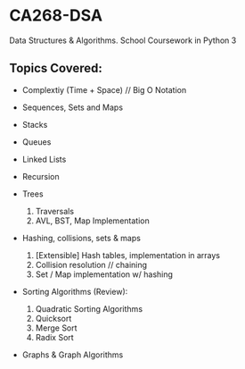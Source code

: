 # CA268-DSA
Data Structures &amp; Algorithms.
School Coursework in Python 3

## Topics Covered:
- Complextiy (Time + Space) // Big O Notation
- Sequences, Sets and Maps
- Stacks
- Queues
- Linked Lists

- Recursion

- Trees
  1. Traversals
  2. AVL, BST, Map Implementation

- Hashing, collisions, sets & maps
  1. [Extensible] Hash tables, implementation in arrays
  2. Collision resolution // chaining
  3. Set / Map implementation w/ hashing
- Sorting Algorithms (Review):
  1. Quadratic Sorting Algorithms
  2. Quicksort
  3. Merge Sort
  4. Radix Sort
- Graphs & Graph Algorithms
